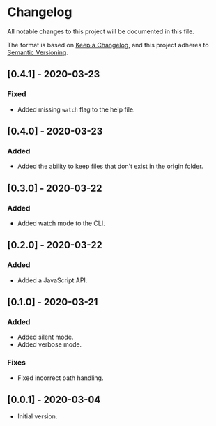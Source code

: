 # Changelog

All notable changes to this project will be documented in this file.

The format is based on [Keep a Changelog](https://keepachangelog.com/en/1.0.0/),
and this project adheres to [Semantic Versioning](https://semver.org/spec/v2.0.0.html).

## [0.4.1] - 2020-03-23

### Fixed

- Added missing `watch` flag to the help file.

## [0.4.0] - 2020-03-23

### Added

- Added the ability to keep files that don't exist in the origin folder.

## [0.3.0] - 2020-03-22

### Added

- Added watch mode to the CLI.

## [0.2.0] - 2020-03-22

### Added

- Added a JavaScript API.

## [0.1.0] - 2020-03-21

### Added

- Added silent mode.
- Added verbose mode.

### Fixes

- Fixed incorrect path handling.

## [0.0.1] - 2020-03-04

- Initial version.

